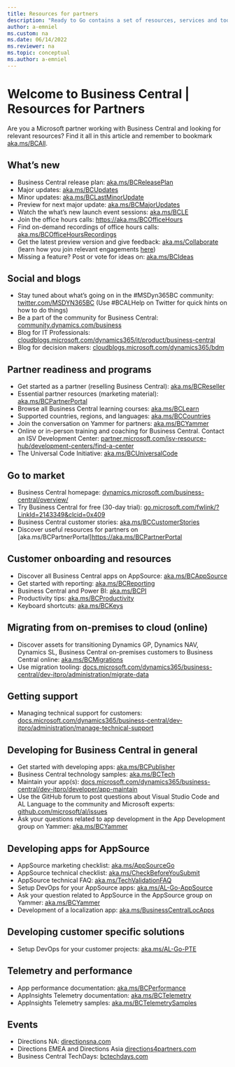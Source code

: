 ```yaml
---
title: Resources for partners
description: "Ready to Go contains a set of resources, services and tools to support Microsoft Dynamics 365 Business Central."
author: a-emniel
ms.custom: na
ms.date: 06/14/2022
ms.reviewer: na
ms.topic: conceptual
ms.author: a-emniel
---
```


# Welcome to Business Central | Resources for Partners

Are you a Microsoft partner working with Business Central and looking for relevant resources? Find it all in this article and remember to bookmark [aka.ms/BCAll](https://aka.ms/BCAll).

## What’s new 
- Business Central release plan: [aka.ms/BCReleasePlan](https://aka.ms/BCReleasePlan) 
- Major updates: [aka.ms/BCUpdates](https://aka.ms/BCUpdates)
- Minor updates: [aka.ms/BCLastMinorUpdate](https://aka.ms/BCLastMinorUpdate) 
- Preview for next major update: [aka.ms/BCMajorUpdates](https://aka.ms/BCMajorUpdates)
- Watch the what’s new launch event sessions: [aka.ms/BCLE](https://aka.ms/BCLE) 
- Join the office hours calls: https://aka.ms/BCOfficeHours 
- Find on-demand recordings of office hours calls: [aka.ms/BCOfficeHoursRecordings](https://aka.ms/BCOfficeHoursRecordings)
- Get the latest preview version and give feedback: [aka.ms/Collaborate](https://aka.ms/Collaborate) (learn how you join relevant engagements [here](/dynamics365/business-central/dev-itpro/developer/readiness/get-started#step-4-getting-access-to-preview-bits))
- Missing a feature? Post or vote for ideas on: [aka.ms/BCIdeas](https://aka.ms/BCIdeas) 

## Social and blogs
- Stay tuned about what’s going on in the #MSDyn365BC community: [twitter.com/MSDYN365BC](https://twitter.com/MSDYN365BC) (Use #BCALHelp on Twitter for quick hints on how to do things) 
- Be a part of the community for Business Central: [community.dynamics.com/business](https://community.dynamics.com/business) 
- Blog for IT Professionals: [cloudblogs.microsoft.com/dynamics365/it/product/business-central](https://cloudblogs.microsoft.com/dynamics365/it/product/business-central/)
- Blog for decision makers: [cloudblogs.microsoft.com/dynamics365/bdm](https://cloudblogs.microsoft.com/dynamics365/bdm)

## Partner readiness and programs
- Get started as a partner (reselling Business Central): [aka.ms/BCReseller](https://aka.ms/BCReseller)
- Essential partner resources (marketing material): [aka.ms/BCPartnerPortal](https://aka.ms/BCPartnerPortal)  
- Browse all Business Central learning courses: [aka.ms/BCLearn](https://aka.ms/BCLearn) 
- Supported countries, regions, and languages: [aka.ms/BCCountries](https://aka.ms/BCCountries) 
- Join the conversation on Yammer for partners: [aka.ms/BCYammer](https://aka.ms/BCYammer)  
- Online or in-person training and coaching for Business Central. Contact an ISV Development Center: [partner.microsoft.com/isv-resource-hub/development-centers/find-a-center](https://partner.microsoft.com/isv-resource-hub/development-centers/find-a-center)  
- The Universal Code Initiative: [aka.ms/BCUniversalCode](https://aka.ms/BCUniversalCode) 

## Go to market 
- Business Central homepage: [dynamics.microsoft.com/business-central/overview/](https://dynamics.microsoft.com/business-central/overview/)  
- Try Business Central for free (30-day trial): [go.microsoft.com/fwlink/?LinkId=2143349&clcid=0x409](https://go.microsoft.com/fwlink/?LinkId=2143349&clcid=0x409)
- Business Central customer stories: [aka.ms/BCCustomerStories](https://aka.ms/BCCustomerStories) 
- Discover useful resources for partners on [aka.ms/BCPartnerPortal]https://aka.ms/BCPartnerPortal 

## Customer onboarding and resources 
- Discover all Business Central apps on AppSource: [aka.ms/BCAppSource](https://appsource.microsoft.com/marketplace/apps?page=1&product=dynamics-365-business-central)
- Get started with reporting: [aka.ms/BCReporting](https://aka.ms/BCReporting)
- Business Central and Power BI: [aka.ms/BCPI](http://aka.ms/BCPI) 
- Productivity tips: [aka.ms/BCProductivity](https://aka.ms/BCProductivity) 
- Keyboard shortcuts: [aka.ms/BCKeys](https://aka.ms/BCKeys) 

## Migrating from on-premises to cloud (online) 
- Discover assets for transitioning Dynamics GP, Dynamics NAV, Dynamics SL, Business Central on-premises customers to Business Central online: [aka.ms/BCMigrations](https://aka.ms/BCMigrations)  
- Use migration tooling: [docs.microsoft.com/dynamics365/business-central/dev-itpro/administration/migrate-data](https://docs.microsoft.com/dynamics365/business-central/dev-itpro/administration/migrate-data) 

## Getting support 
- Managing technical support for customers: [docs.microsoft.com/dynamics365/business-central/dev-itpro/administration/manage-technical-support](https://docs.microsoft.com/dynamics365/business-central/dev-itpro/administration/manage-technical-support) 

## Developing for Business Central in general 
- Get started with developing apps: [aka.ms/BCPublisher](https://aka.ms/BCPublisher)
- Business Central technology samples: [aka.ms/BCTech](https://aka.ms/BCTech)
- Maintain your app(s): [docs.microsoft.com/dynamics365/business-central/dev-itpro/developer/app-maintain](https://docs.microsoft.com/dynamics365/business-central/dev-itpro/developer/app-maintain) 
- Use the GitHub forum to post questions about Visual Studio Code and AL Language to the community and Microsoft experts: [github.com/microsoft/al/issues](https://github.com/microsoft/al/issues) 
- Ask your questions related to app development in the App Development group on Yammer: [aka.ms/BCYammer](https://aka.ms/BCYammer) 

## Developing apps for AppSource
- AppSource marketing checklist: [aka.ms/AppSourceGo](https://aka.ms/AppSourceGo)
- AppSource technical checklist: [aka.ms/CheckBeforeYouSubmit](https://aka.ms/CheckBeforeYouSubmit)
- AppSource technical FAQ: [aka.ms/TechValidationFAQ](https://aka.ms/TechValidationFAQ) 
- Setup DevOps for your AppSource apps: [aka.ms/AL-Go-AppSource](https://aka.ms/AL-Go-AppSource)
- Ask your question related to AppSource in the AppSource group on Yammer: [aka.ms/BCYammer](https://aka.ms/BCYammer) 
- Development of a localization app: [aka.ms/BusinessCentralLocApps](http://aka.ms/businesscentrallocapps) 

## Developing customer specific solutions
- Setup DevOps for your customer projects: [aka.ms/AL-Go-PTE](https://aka.ms/AL-Go-PTE)

## Telemetry and performance 
- App performance documentation: [aka.ms/BCPerformance](https://aka.ms/BCPerformance)
- AppInsights Telemetry documentation: [aka.ms/BCTelemetry](https://aka.ms/BCTelemetry) 
- AppInsights Telemetry samples: [aka.ms/BCTelemetrySamples](https://aka.ms/BCTelemetrySamples) 

## Events 
- Directions NA: [directionsna.com](https://directionsna.com)  
- Directions EMEA and Directions Asia [directions4partners.com](https://directions4partners.com)
- Business Central TechDays: [bctechdays.com](https://bctechdays.com)
